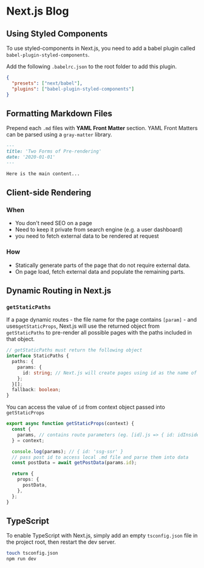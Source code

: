 # Next.js Blog

## Using Styled Components

To use styled-components in Next.js, you need to add a babel plugin called `babel-plugin-styled-components`.

Add the following `.babelrc.json` to the root folder to add this plugin.

```json
{
  "presets": ["next/babel"],
  "plugins": ["babel-plugin-styled-components"]
}
```

## Formatting Markdown Files

Prepend each `.md` files with **YAML Front Matter** section. YAML Front Matters can be parsed using a `gray-matter` library.

```md
---
title: 'Two Forms of Pre-rendering'
date: '2020-01-01'
---

Here is the main content...
```

## Client-side Rendering

### When

- You don't need SEO on a page
- Need to keep it private from search engine (e.g. a user dashboard)
- you need to fetch external data to be rendered at request

### How

- Statically generate parts of the page that do not require external data.
- On page load, fetch external data and populate the remaining parts.

## Dynamic Routing in Next.js

### `getStaticPaths`

If a page dynamic routes - the file name for the page contains `[param]` - and uses`getStaticProps`, Next.js will use the returned object from `getStaticPaths` to pre-render all possible pages with the paths included in that object.

```ts
// getStaticPaths must return the following object
interface StaticPaths {
  paths: {
    params: {
      id: string; // Next.js will create pages using id as the name of the page..
    };
  }[];
  fallback: boolean;
}
```

You can access the value of `id` from context object passed into `getStaticProps`

```ts
export async function getStaticProps(context) {
  const {
    params, // contains route parameters (eg. [id].js => { id: idInside[] })
  } = context;

  console.log(params); // { id: 'ssg-ssr' }
  // pass post id to access local .md file and parse them into data
  const postData = await getPostData(params.id);

  return {
    props: {
      postData,
    },
  };
}
```

## TypeScript

To enable TypeScript with Next.js, simply add an empty `tsconfig.json` file in the project root, then restart the dev server.

```bash
touch tsconfig.json
npm run dev
```
